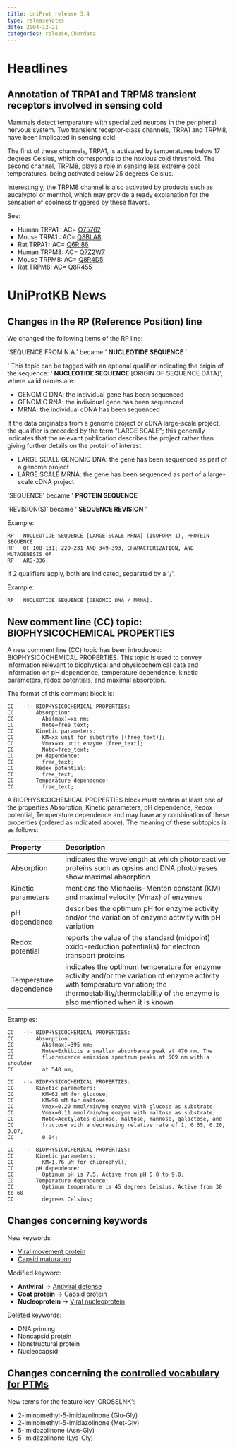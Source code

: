 ```yaml
---
title: UniProt release 3.4
type: releaseNotes
date: 2004-12-21
categories: release,Chordata
---
```


# Headlines

## Annotation of TRPA1 and TRPM8 transient receptors involved in sensing cold

Mammals detect temperature with specialized neurons in the peripheral nervous system. Two transient receptor-class channels, TRPA1 and TRPM8, have been implicated in sensing cold.

The first of these channels, TRPA1, is activated by temperatures below 17 degrees Celsius, which corresponds to the noxious cold threshold. The second channel, TRPM8, plays a role in sensing less extreme cool temperatures, being activated below 25 degrees Celsius.

Interestingly, the TRPM8 channel is also activated by products such as eucalyptol or menthol, which may provide a ready explanation for the sensation of coolness triggered by these flavors.

See:

- Human TRPA1 : AC= [O75762](https://www.uniprot.org/uniprotkb/O75762)
- Mouse TRPA1 : AC= [Q8BLA8](https://www.uniprot.org/uniprotkb/Q8BLA8)
- Rat TRPA1 : AC= [Q6RI86](https://www.uniprot.org/uniprotkb/Q6RI86)
- Human TRPM8: AC= [Q7Z2W7](https://www.uniprot.org/uniprotkb/Q7Z2W7)
- Mouse TRPM8: AC= [Q8R4D5](https://www.uniprot.org/uniprotkb/Q8R4D5)
- Rat TRPM8: AC= [Q8R455](https://www.uniprot.org/uniprotkb/Q8R455)

# UniProtKB News

## Changes in the RP (Reference Position) line

We changed the following items of the RP line:

'SEQUENCE FROM N.A.' became ' **NUCLEOTIDE SEQUENCE** '

' This topic can be tagged with an optional qualifier indicating the origin of the sequence: ' **NUCLEOTIDE SEQUENCE** \[ORIGIN OF SEQUENCE DATA\]', where valid names are:

- GENOMIC DNA: the individual gene has been sequenced
- GENOMIC RNA: the individual gene has been sequenced
- MRNA: the individual cDNA has been sequenced

If the data originates from a genome project or cDNA large-scale project, the qualifier is preceded by the term "LARGE SCALE"; this generally indicates that the relevant publication describes the project rather than giving further details on the protein of interest.

- LARGE SCALE GENOMIC DNA: the gene has been sequenced as part of a genome project
- LARGE SCALE MRNA: the gene has been sequenced as part of a large-scale cDNA project

'SEQUENCE' became ' **PROTEIN SEQUENCE** '

'REVISION(S)' became ' **SEQUENCE REVISION** '

Example:

    RP   NUCLEOTIDE SEQUENCE [LARGE SCALE MRNA] (ISOFORM 1), PROTEIN SEQUENCE
    RP   OF 108-131; 220-231 AND 349-393, CHARACTERIZATION, AND MUTAGENESIS OF
    RP   ARG-336.

If 2 qualifiers apply, both are indicated, separated by a '/'.

Example:

    RP   NUCLEOTIDE SEQUENCE [GENOMIC DNA / MRNA].

## New comment line (CC) topic: BIOPHYSICOCHEMICAL PROPERTIES

A new comment line (CC) topic has been introduced: BIOPHYSICOCHEMICAL PROPERTIES. This topic is used to convey information relevant to biophysical and physicochemical data and information on pH dependence, temperature dependence, kinetic parameters, redox potentials, and maximal absorption.

The format of this comment block is:

    CC   -!- BIOPHYSICOCHEMICAL PROPERTIES:
    CC       Absorption:
    CC         Abs(max)=xx nm;
    CC         Note=free_text;
    CC       Kinetic parameters:
    CC         KM=xx unit for substrate [(free_text)];
    CC         Vmax=xx unit enzyme [free_text];
    CC         Note=free_text;
    CC       pH dependence:
    CC         free_text;
    CC       Redox potential:
    CC         free_text;
    CC       Temperature dependence:
    CC         free_text;

A BIOPHYSICOCHEMICAL PROPERTIES block must contain at least one of the properties Absorption, Kinetic parameters, pH dependence, Redox potential, Temperature dependence and may have any combination of these properties (ordered as indicated above). The meaning of these subtopics is as follows:

| Property               | Description                                                                                                                                                                                                   |
| :--------------------- | :------------------------------------------------------------------------------------------------------------------------------------------------------------------------------------------------------------ |
| Absorption             | indicates the wavelength at which photoreactive proteins such as opsins and DNA photolyases show maximal absorption                                                                                           |
| Kinetic parameters     | mentions the Michaelis-Menten constant (KM) and maximal velocity (Vmax) of enzymes                                                                                                                            |
| pH dependence          | describes the optimum pH for enzyme activity and/or the variation of enzyme activity with pH variation                                                                                                        |
| Redox potential        | reports the value of the standard (midpoint) oxido-reduction potential(s) for electron transport proteins                                                                                                     |
| Temperature dependence | indicates the optimum temperature for enzyme activity and/or the variation of enzyme activity with temperature variation; the thermostability/thermolability of the enzyme is also mentioned when it is known |

Examples:

    CC   -!- BIOPHYSICOCHEMICAL PROPERTIES:
    CC       Absorption:
    CC         Abs(max)=395 nm;
    CC         Note=Exhibits a smaller absorbance peak at 470 nm. The
    CC         fluorescence emission spectrum peaks at 509 nm with a shoulder
    CC         at 540 nm;

    CC   -!- BIOPHYSICOCHEMICAL PROPERTIES:
    CC       Kinetic parameters:
    CC         KM=62 mM for glucose;
    CC         KM=90 mM for maltose;
    CC         Vmax=0.20 mmol/min/mg enzyme with glucose as substrate;
    CC         Vmax=0.11 mmol/min/mg enzyme with maltose as substrate;
    CC         Note=Acetylates glucose, maltose, mannose, galactose, and
    CC         fructose with a decreasing relative rate of 1, 0.55, 0.20, 0.07,
    CC         0.04;

    CC   -!- BIOPHYSICOCHEMICAL PROPERTIES:
    CC       Kinetic parameters:
    CC         KM=1.76 uM for chlorophyll;
    CC       pH dependence:
    CC         Optimum pH is 7.5. Active from pH 5.0 to 9.0;
    CC       Temperature dependence:
    CC         Optimum temperature is 45 degrees Celsius. Active from 30 to 60
    CC         degrees Celsius;

## Changes concerning keywords

New keywords:

- [Viral movement protein](https://www.uniprot.org/keywords/KW-0916)
- [Capsid maturation](https://www.uniprot.org/keywords/KW-0917)

Modified keyword:

- **Antiviral** -&gt; [Antiviral defense](https://www.uniprot.org/keywords/KW-0951)
- **Coat protein** -&gt; [Capsid protein](https://www.uniprot.org/keywords/KW-0167)
- **Nucleoprotein** -&gt; [Viral nucleoprotein](https://www.uniprot.org/keywords/KW-0543)

Deleted keywords:

- DNA priming
- Noncapsid protein
- Nonstructural protein
- Nucleocapsid

## Changes concerning the [controlled vocabulary for PTMs](https://ftp.uniprot.org/pub/databases/uniprot/current_release/knowledgebase/complete/docs/ptmlist)

New terms for the feature key 'CROSSLNK':

- 2-iminomethyl-5-imidazolinone (Glu-Gly)
- 2-iminomethyl-5-imidazolinone (Met-Gly)
- 5-imidazolinone (Asn-Gly)
- 5-imidazolinone (Lys-Gly)
